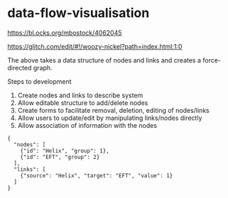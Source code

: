 # data-flow-visualisation

https://bl.ocks.org/mbostock/4062045

https://glitch.com/edit/#!/woozy-nickel?path=index.html:1:0

The above takes a data structure of nodes and links and creates a force-directed graph. 

Steps to development

1. Create nodes and links to describe system
2. Allow editable structure to add/delete nodes
3. Create forms to facilitate removal, deletion, editing of nodes/links
4. Allow users to update/edit by manipulating links/nodes directly
5. Allow association of information with the nodes

```
{
  "nodes": [
    {"id": "Helix", "group": 1},
    {"id": "EFT", "group": 2}
  ],
  "links": [
    {"source": "Helix", "target": "EFT", "value": 1}
  ]
}

```
